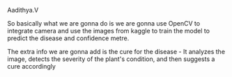 Aadithya.V

So basically what we are gonna do is 
we are gonna use OpenCV to integrate camera and use the images from kaggle to train the model to predict the disease and confidence metre.

The extra info we are gonna add is the cure for the disease - It analyzes the image, detects the severity of the plant's condition, and then suggests a cure accordingly
